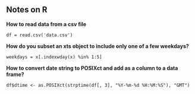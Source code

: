 ## Notes on R

**How to read data from a csv file**
```
df = read.csv('data.csv')
```


**How do you subset an xts object to include only one of a few weekdays?**
```
weekdays = x[.indexwday(x) %in% 1:5]
```

**How to convert date string to POSIXct and add as a column to a data frame?**
```
df$dtime <- as.POSIXct(strptime(df[, 3], "%Y-%m-%d %H:%M:%S"), "GMT")
```
